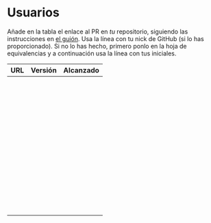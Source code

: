 # Usuarios

Añade en la tabla el enlace al PR en *tu* repositorio, siguiendo las
instrucciones en [el guión](https://jj.github.io/IV/proyectos/objetivo-0). Usa
la línea con tu nick de GitHub (si lo has proporcionado). Si no lo has hecho,
primero ponlo en la hoja de equivalencias y a continuación usa la línea con tus
iniciales.

| URL                                        | Versión | Alcanzado |
|--------------------------------------------|---------|-----------|
| <!-- Enlace de aacosa34 --> | | |
| <!-- Enlace de A C A --> | | |
| <!-- Enlace de queperezzza --> | | |
| <!-- Enlace de C C S --> | | |
| <!-- Enlace de C V C --> | | |
| <!-- Enlace de C L F J --> | | |
| <!-- Enlace de F T M --> | | |
| <!-- Enlace de F V J A --> | | |
| <!-- Enlace de F D L R R P --> | | |
| <!-- Enlace de F J --> | | |
| <!-- Enlace de F A D --> | | |
| <!-- Enlace de JGallardo96 --> | | |
| <!-- Enlace de fjgallardo00 --> | | |
| <!-- Enlace de G R A --> | | |
| <!-- Enlace de H G J M --> | | |
| <!-- Enlace de H M M P --> | | |
| <!-- Enlace de J P S --> | | |
| <!-- Enlace de manujurado1 --> | | |
| <!-- Enlace de L A J C --> | | |
| <!-- Enlace de L C A --> | | |
| <!-- Enlace de M A J J --> | | |
| <!-- Enlace de M P G --> | | |
| <!-- Enlace de PedroMarting --> | | |
| <!-- Enlace de M D D --> | | |
| <!-- Enlace de M S A --> | | |
| <!-- Enlace de M S D L L --> | | |
| <!-- Enlace de alias9981 --> | | |
| <!-- Enlace de M S P D --> | | |
| <!-- Enlace de dmonjasm --> | | |
| <!-- Enlace de Santi_m15 --> | | |
| <!-- Enlace de M P I --> | | |
| <!-- Enlace de PabloMP --> | | |
| <!-- Enlace de M G A --> | | |
| <!-- Enlace de delightfulagony --> | | |
| <!-- Enlace de M C P --> | | |
| <!-- Enlace de P J A J --> | | |
| <!-- Enlace de P R O E --> | | |
| <!-- Enlace de P R D --> | | |
| <!-- Enlace de JM_Ramirez --> | | |
| <!-- Enlace de carolinaramosb --> | | |
| <!-- Enlace de R L S --> | | |
| <!-- Enlace de crdelapuente --> | | |
| <!-- Enlace de R D L P C --> | | |
| <!-- Enlace de R M M --> | | |
| <!-- Enlace de S0lracS --> | | |
| <!-- Enlace de S M A R --> | | |
| <!-- Enlace de T F M --> | | |
| <!-- Enlace de T R --> | | |
| <!-- Enlace de T Z I --> | | |
| <!-- Enlace de T F L --> | | |
| <!-- Enlace de manuxsech --> | | |
| <!-- Enlace de joseantonio2001 --> | | |
| <!-- Enlace de V O M --> | | |
| <!-- Enlace de Z X S --> | | |
